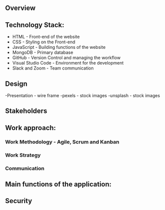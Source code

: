 ## Overview


## Technology Stack:
 - HTML - Front-end of the website
 - CSS - Styling on the Front-end
 - JavaScript - Building functions of the website
 - MongoDB - Primary database
 - GitHub - Version Control and managing the workflow
 - Visual Studio Code - Environment for the development
 - Slack and Zoom - Team communication
 
 ## Design
 -Presentation - wire frame
 -pexels - stock images
 -unsplash - stock images

## Stakeholders

## Work approach:

### Work Methodology - Agile, Scrum and Kanban

### Work Strategy

### Communication


## Main functions of the application:


## Security


